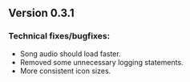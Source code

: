 ## Version 0.3.1

### Technical fixes/bugfixes:

- Song audio should load faster.
- Removed some unnecessary logging statements.
- More consistent icon sizes.